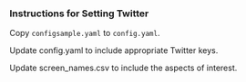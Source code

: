 ### Instructions for Setting Twitter
Copy `configsample.yaml` to `config.yaml`.

Update config.yaml to include appropriate Twitter keys.

Update screen_names.csv to include the aspects of interest.
